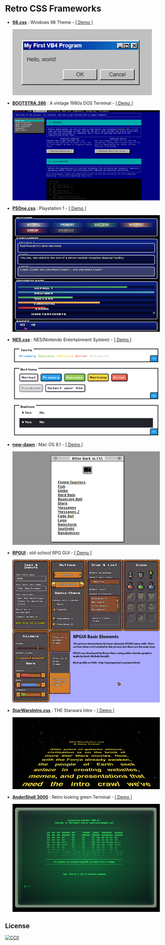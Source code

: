 # Retro CSS Frameworks

- **[98.css](https://github.com/jdan/98.css)** : Windows 98 Theme - [[ Demo ]](https://jdan.github.io/98.css/)  
    
  ![98.css](https://github.com/xguru/RetroCSS/blob/master/images/98.css.png?raw=true)
- **[BOOTSTRA.386](https://github.com/kristopolous/BOOTSTRA.386)** : A vintage 1980s DOS Terminal  - [[ Demo ]](http://kristopolous.github.io/BOOTSTRA.386/)  
  
  ![BOOTSTRA.386](https://github.com/xguru/RetroCSS/blob/master/images/BOOTSTRA.386.png?raw=true)
- **[PSOne.css](https://github.com/micah5/PSone.css)** : Playstation 1 - [[ Demo ]](https://micah5.github.io/PSone.css/)  
  
  ![PSOne.css](https://github.com/xguru/RetroCSS/blob/master/images/PSOne.css.png?raw=true)
- **[NES.css](https://github.com/nostalgic-css/NES.css)** : NES(Nintendo Entertainment System) - [[ Demo ]](https://nostalgic-css.github.io/NES.css/)  
  
  ![NES.css](https://github.com/xguru/RetroCSS/blob/master/images/NES.css.png?raw=true)
- **[new-dawn](https://github.com/npjg/new-dawn)** : Mac OS 8.1 - [[ Demo ]](https://www.bryanbraun.com/after-dark-css/)  
  
  ![new-dawn](https://github.com/xguru/RetroCSS/blob/master/images/new-dawn.png?raw=true)
- **[RPGUI](https://github.com/RonenNess/RPGUI)** : old-school RPG GUI - [[ Demo ]](http://ronenness.github.io/RPGUI/)  
  
  ![RPGUI](https://github.com/xguru/RetroCSS/blob/master/images/RPGUI.png?raw=true)
- **[StarWarsIntro.css](https://github.com/PolarNotion/starwarsintro)** : THE Starwars Intro - [[ Demo ]](https://polarnotion.github.io/starwarsintro/)  
  
  ![StarWarsIntro.css](https://github.com/xguru/RetroCSS/blob/master/images/StarWarsIntro.css.png?raw=true)
- **[AnderShell 3000](https://github.com/andersevenrud/retro-css-shell-demo)** : Retro looking green Terminal - [[ Demo ]](https://crt.no/)  
  
  ![AnderShell 3000](https://github.com/xguru/RetroCSS/blob/master/images/Andershell.png?raw=true)


## License

[![CC0](http://i.creativecommons.org/p/zero/1.0/88x31.png)](http://creativecommons.org/publicdomain/zero/1.0/)
